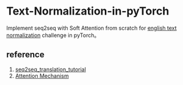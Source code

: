 # Text-Normalization-in-pyTorch

Implement seq2seq with Soft Attention from scratch for [english text normalization](https://www.kaggle.com/c/text-normalization-challenge-english-language) challenge in pyTorch。

## reference
1. [seq2seq_translation_tutorial](https://pytorch.org/tutorials/intermediate/seq2seq_translation_tutorial.html)
2. [Attention Mechanism](https://blog.heuritech.com/2016/01/20/attention-mechanism/)

